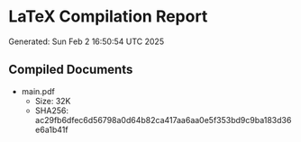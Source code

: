# LaTeX Compilation Report
Generated: Sun Feb  2 16:50:54 UTC 2025
## Compiled Documents
- main.pdf
  - Size: 32K
  - SHA256: ac29fb6dfec6d56798a0d64b82ca417aa6aa0e5f353bd9c9ba183d36e6a1b41f
